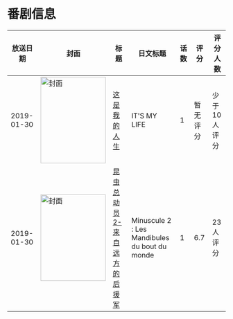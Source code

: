 # 番剧信息

|放送日期|封面|标题|日文标题|话数|评分|评分人数|
|---|---|---|---|---|---|---|
|2019-01-30|<img src="//lain.bgm.tv/pic/cover/c/c5/cb/231897_7mJBY.jpg" alt="封面" style="width:150px;height:200px;object-fit:cover;">|[这是我的人生](https://bangumi.tv/subject/231897)|IT'S MY LIFE|1|暂无评分|少于10人评分|
|2019-01-30|<img src="//lain.bgm.tv/pic/cover/c/b0/71/289593_h8812.jpg" alt="封面" style="width:150px;height:200px;object-fit:cover;">|[昆虫总动员2-来自远方的后援军](https://bangumi.tv/subject/289593)|Minuscule 2 : Les Mandibules du bout du monde|1|6.7|23人评分|
